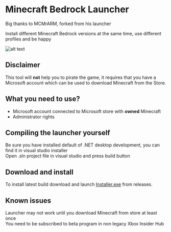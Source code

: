 # Minecraft Bedrock Launcher
Big thanks to MCMrARM, forked from his launcher

Install different Minecraft Bedrock versions at the same time, use different profiles and be happy

![alt text](https://github.com/XlynxX/BedrockLauncher/blob/master/Readme%20pics/Launcher%20photo.png)
## Disclaimer
This tool will **not** help you to pirate the game, it requires that you have a Microsoft account which can be used to download Minecraft from the Store.

## What you need to use?
- Microsoft account connected to Microsoft store with **owned** Minecraft
- Administrator rights

## Compiling the launcher yourself
Be sure you have installed default of .NET desktop development, you can find it in visual studio installer <br />
Open .sln project file in visual studio and press build button

## Download and install
To install latest build download and launch [Installer.exe](https://github.com/XlynxX/BedrockLauncher/releases/latest/download/Installer.exe) from releases.

## Known issues
Launcher may not work until you download Minecraft from store at least once <br />
You need to be subscribed to beta program in non legacy Xbox Insider Hub